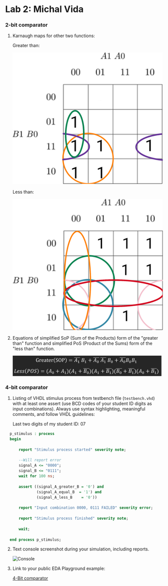 # Lab 2: Michal Vida

### 2-bit comparator

1. Karnaugh maps for other two functions:

   Greater than:

   ![K-maps](images/kmap_greater.png)

   Less than:

   ![K-maps](images/kmap_less.png)

2. Equations of simplified SoP (Sum of the Products) form of the "greater than" function and simplified PoS (Product of the Sums) form of the "less than" function.

   ![Logic functions](images/comparator_min.png)

### 4-bit comparator

1. Listing of VHDL stimulus process from testbench file (`testbench.vhd`) with at least one assert (use BCD codes of your student ID digits as input combinations). Always use syntax highlighting, meaningful comments, and follow VHDL guidelines:

   Last two digits of my student ID: 07

```vhdl
  p_stimulus : process
  begin    

      report "Stimulus process started" severity note;

      --Will report error
      signal_A <= "0000";
      signal_B <= "0111";
      wait for 100 ns;

      assert ((signal_A_greater_B = '0') and
              (signal_A_equal_B  = '1') and
              (signal_A_less_B    = '0'))

      report "Input combination 0000, 0111 FAILED" severity error;

      report "Stimulus process finished" severity note;

      wait;

  end process p_stimulus;
```

2. Text console screenshot during your simulation, including reports.

   ![Console](screenshot.png)

3. Link to your public EDA Playground example:

   [4-Bit comparator](https://www.edaplayground.com/x/BBzB)
